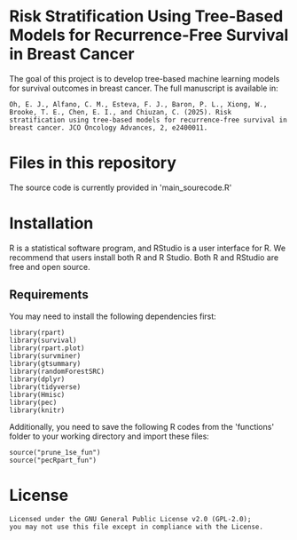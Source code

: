 # Risk Stratification Using Tree-Based Models for Recurrence-Free Survival in Breast Cancer
The goal of this project is to develop tree-based machine learning models for survival outcomes in breast cancer. The full manuscript is available in:
```{r}
Oh, E. J., Alfano, C. M., Esteva, F. J., Baron, P. L., Xiong, W., Brooke, T. E., Chen, E. I., and Chiuzan, C. (2025). Risk stratification using tree-based models for recurrence-free survival in breast cancer. JCO Oncology Advances, 2, e2400011.
```

# Files in this repository
The source code is currently provided in 'main_sourecode.R'

# Installation
R is a statistical software program, and RStudio is a user interface for R. We recommend that users install both R and R Studio. Both R and RStudio are free and open source.

## Requirements
You may need to install the following dependencies first:
```{r}
library(rpart)
library(survival)
library(rpart.plot)
library(survminer)
library(gtsummary)
library(randomForestSRC)
library(dplyr)
library(tidyverse)
library(Hmisc)
library(pec)
library(knitr)
```

Additionally, you need to save the following R codes from the 'functions' folder to your working directory and import these files:
```{r}
source("prune_1se_fun")
source("pecRpart_fun")
```

# License
```{r}
Licensed under the GNU General Public License v2.0 (GPL-2.0);
you may not use this file except in compliance with the License.
```
